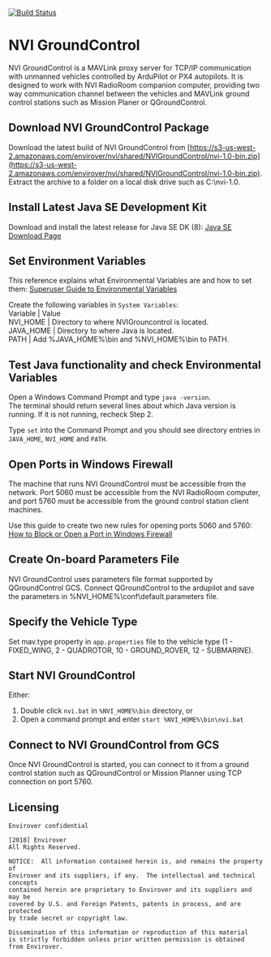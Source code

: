 [![Build Status](https://codebuild.us-west-2.amazonaws.com/badges?uuid=eyJlbmNyeXB0ZWREYXRhIjoicmFlNzBGdXdpOU5VNkVhQnVQWld1cnVET3dqWVN0YnpxNzJWZzVaTXlFYVhxWmZhRkx6N1UwTHJWTUVTRmlxbXN5bHlBVzlTT3l5VGNRREJCMklGNVhVPSIsIml2UGFyYW1ldGVyU3BlYyI6IkxrVDRVUnlqamdBMG1PQTgiLCJtYXRlcmlhbFNldFNlcmlhbCI6MX0%3D&branch=master)](https://us-west-2.console.aws.amazon.com/codebuild/home?region=us-west-2#/projects/NVIGroundControl/view)

# NVI GroundControl

NVI GroundControl is a MAVLink proxy server for TCP/IP communication with unmanned vehicles controlled by ArduPilot or PX4 autopilots. It is designed to work with NVI RadioRoom companion computer, providing two way communication channel between the vehicles and MAVLink ground control stations such as Mission Planer or QGroundControl.

## Download NVI GroundControl Package

Download the latest build of NVI GroundControl from [https://s3-us-west-2.amazonaws.com/envirover/nvi/shared/NVIGroundControl/nvi-1.0-bin.zip](https://s3-us-west-2.amazonaws.com/envirover/nvi/shared/NVIGroundControl/nvi-1.0-bin.zip). Extract the archive to a folder on a local disk drive such as C:\nvi-1.0.

## Install Latest Java SE Development Kit

Download and install the latest release for Java SE DK (8): [Java SE Download Page](http://www.oracle.com/technetwork/java/javase/downloads/jdk8-downloads-2133151.html)

## Set Environment Variables

This reference explains what Environmental Variables are and how to set them: [Superuser Guide to Environmental Variables](http://www.oracle.com/technetwork/java/javase/downloads/jdk8-downloads-2133151.html)

Create the following variables in `System Variables`:  
Variable  |  Value  
NVI_HOME  |  Directory to where NVIGrouncontrol is located.  
JAVA_HOME |  Directory to where Java is located.  
PATH      |  Add %JAVA_HOME%\bin and %NVI_HOME%\bin to PATH.

## Test Java functionality and check Environmental Variables  

Open a Windows Command Prompt and type `java -version`.  
The terminal should return several lines about which Java version is running. If it is not running, recheck Step 2.  
  
Type `set` into the Command Prompt and you should see directory entries in `JAVA_HOME`, `NVI_HOME` and `PATH`.  

## Open Ports in Windows Firewall

The machine that runs NVI GroundControl must be accessible from the network. Port 5060 must be accessible from the NVI RadioRoom computer, and port 5760 must be accessible from the ground control station client machines.  

Use this guide to create two new rules for opening ports 5060 and 5760: [How to Block or Open a Port in Windows Firewall](http://www.thewindowsclub.com/block-open-port-windows-8-firewall)  

## Create On-board Parameters File
 
NVI GroundControl uses parameters file format supported by QGroundControl GCS. Connect QGroundControl to the ardupilot and save the parameters in %NVI_HOME%\conf\default.parameters file.

## Specify the Vehicle Type

Set mav.type property in `app.properties` file to the vehicle type (1 - FIXED_WING, 2 - QUADROTOR, 10 - GROUND_ROVER, 12 - SUBMARINE).

## Start NVI GroundControl

Either:  
1. Double click `nvi.bat` in `%NVI_HOME%\bin` directory, or  
2. Open a command prompt and enter `start %NVI_HOME%\bin\nvi.bat`  

## Connect to NVI GroundControl from GCS 

Once NVI GroundControl is started, you can connect to it from a ground control station such as QGroundControl or Mission Planner using TCP connection on port 5760. 

## Licensing
```
Envirover confidential

[2018] Envirover
All Rights Reserved.

NOTICE:  All information contained herein is, and remains the property of
Envirover and its suppliers, if any.  The intellectual and technical concepts
contained herein are proprietary to Envirover and its suppliers and may be
covered by U.S. and Foreign Patents, patents in process, and are protected
by trade secret or copyright law.

Dissemination of this information or reproduction of this material
is strictly forbidden unless prior written permission is obtained
from Envirover.
```
